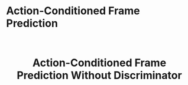 # Action-Conditioned Frame Prediction

<h1 align="center">
  <br>
Action-Conditioned Frame Prediction Without Discriminator
  <br>
